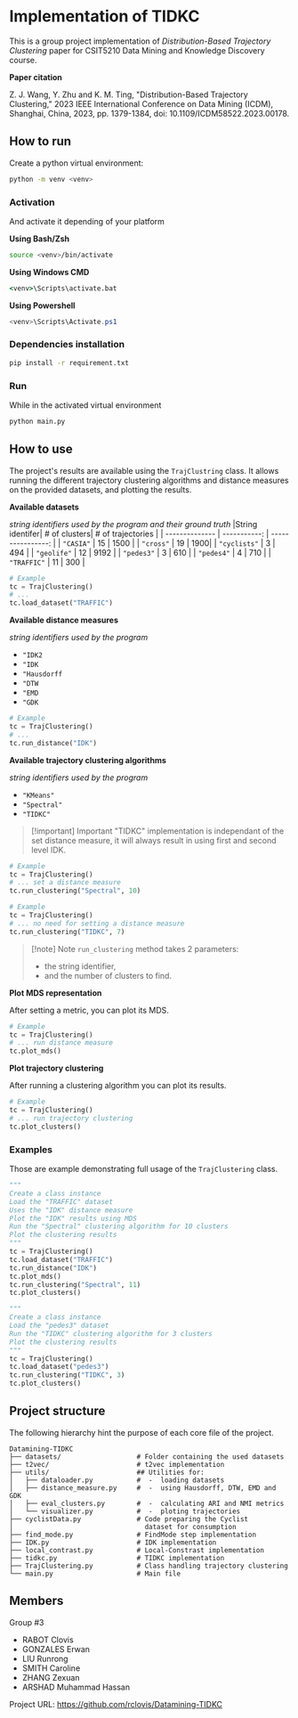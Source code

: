 # Implementation of TIDKC

This is a group project implementation of _Distribution-Based Trajectory Clustering_ paper for CSIT5210 Data Mining and Knowledge Discovery course.

**Paper citation**

Z. J. Wang, Y. Zhu and K. M. Ting, "Distribution-Based Trajectory Clustering," 2023 IEEE International Conference on Data Mining (ICDM), Shanghai, China, 2023, pp. 1379-1384, doi: 10.1109/ICDM58522.2023.00178.

## How to run

Create a python virtual environment:

```bash
python -m venv <venv>
```

### Activation

And activate it depending of your platform

**Using Bash/Zsh**

```bash
source <venv>/bin/activate
```

**Using Windows CMD**

```cmd
<venv>\Scripts\activate.bat
```

**Using Powershell**

```powershell
<venv>\Scripts\Activate.ps1
```

### Dependencies installation

```bash
pip install -r requirement.txt
```

### Run

While in the activated virtual environment

```bash
python main.py
```

## How to use

The project's results are available using the `TrajClustring` class. It allows running the different trajectory clustering algorithms and distance measures on the provided datasets, and plotting the results.

**Available datasets**

_string identifiers used by the program and their ground truth_
|String identifer| # of clusters| # of trajectories |
| -------------- | -----------: | ----------------: |
| `"CASIA"` | 15 | 1500 |
| `"cross"` | 19 | 1900|
| `"cyclists"` | 3 | 494 |
| `"geolife"` | 12 | 9192 |
| `"pedes3"` | 3 | 610 |
| `"pedes4"` | 4 | 710 |
| `"TRAFFIC"` | 11 | 300 |

```python
# Example
tc = TrajClustering()
# ...
tc.load_dataset("TRAFFIC")
```

**Available distance measures**

_string identifiers used by the program_

- `"IDK2`
- `"IDK`
- `"Hausdorff`
- `"DTW`
- `"EMD`
- `"GDK`

```python
# Example
tc = TrajClustering()
# ...
tc.run_distance("IDK")
```

**Available trajectory clustering algorithms**

_string identifiers used by the program_

- `"KMeans"`
- `"Spectral"`
- `"TIDKC"`

> [!important] Important
> "TIDKC" implementation is independant of the set distance measure,
> it will always result in using first and second level IDK.

```python
# Example
tc = TrajClustering()
# ... set a distance measure
tc.run_clustering("Spectral", 10)
```

```python
# Example
tc = TrajClustering()
# ... no need for setting a distance measure
tc.run_clustering("TIDKC", 7)
```

> [!note] Note
> `run_clustering` method takes 2 parameters:
>
> - the string identifier,
> - and the number of clusters to find.

**Plot MDS representation**

After setting a metric, you can plot its MDS.

```python
# Example
tc = TrajClustering()
# ... run distance measure
tc.plot_mds()
```

**Plot trajectory clustering**

After running a clustering algorithm you can plot its results.

```python
# Example
tc = TrajClustering()
# ... run trajectory clustering
tc.plot_clusters()
```

### Examples

Those are example demonstrating full usage of the `TrajClustering` class.

```python
"""
Create a class instance
Load the "TRAFFIC" dataset
Uses the "IDK" distance measure
Plot the "IDK" results using MDS
Run the "Spectral" clustering algorithm for 10 clusters
Plot the clustering results
"""
tc = TrajClustering()
tc.load_dataset("TRAFFIC")
tc.run_distance("IDK")
tc.plot_mds()
tc.run_clustering("Spectral", 11)
tc.plot_clusters()
```

```python
"""
Create a class instance
Load the "pedes3" dataset
Run the "TIDKC" clustering algorithm for 3 clusters
Plot the clustering results
"""
tc = TrajClustering()
tc.load_dataset("pedes3")
tc.run_clustering("TIDKC", 3)
tc.plot_clusters()
```

## Project structure

The following hierarchy hint the purpose of each core file of the project.

```
Datamining-TIDKC
├── datasets/                   # Folder containing the used datasets
├── t2vec/                      # t2vec implementation
├── utils/                      ## Utilities for:
│   ├── dataloader.py           #  -  loading datasets
│   ├── distance_measure.py     #  -  using Hausdorff, DTW, EMD and GDK
│   ├── eval_clusters.py        #  -  calculating ARI and NMI metrics
│   └── visualizer.py           #  -  ploting trajectories
├── cyclistData.py              # Code preparing the Cyclist
│                                 dataset for consumption
├── find_mode.py                # FindMode step implementation
├── IDK.py                      # IDK implementation
├── local_contrast.py           # Local-Constrast implementation
├── tidkc.py                    # TIDKC implementation
├── TrajClustering.py           # Class handling trajectory clustering
└── main.py                     # Main file
```

## Members

Group #3

- RABOT Clovis
- GONZALES Erwan
- LIU Runrong
- SMITH Caroline
- ZHANG Zexuan
- ARSHAD Muhammad Hassan

Project URL: https://github.com/rclovis/Datamining-TIDKC
